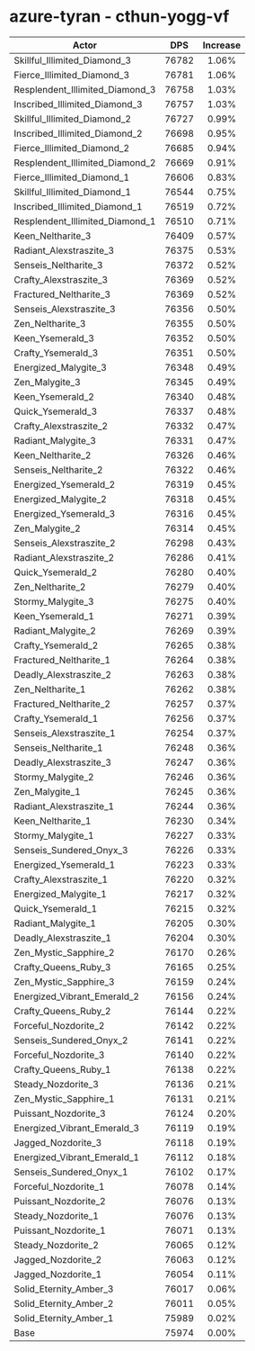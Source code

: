 # azure-tyran - cthun-yogg-vf
| Actor | DPS | Increase |
|---|:---:|:---:|
|Skillful_Illimited_Diamond_3|76782|1.06%|
|Fierce_Illimited_Diamond_3|76781|1.06%|
|Resplendent_Illimited_Diamond_3|76758|1.03%|
|Inscribed_Illimited_Diamond_3|76757|1.03%|
|Skillful_Illimited_Diamond_2|76727|0.99%|
|Inscribed_Illimited_Diamond_2|76698|0.95%|
|Fierce_Illimited_Diamond_2|76685|0.94%|
|Resplendent_Illimited_Diamond_2|76669|0.91%|
|Fierce_Illimited_Diamond_1|76606|0.83%|
|Skillful_Illimited_Diamond_1|76544|0.75%|
|Inscribed_Illimited_Diamond_1|76519|0.72%|
|Resplendent_Illimited_Diamond_1|76510|0.71%|
|Keen_Neltharite_3|76409|0.57%|
|Radiant_Alexstraszite_3|76375|0.53%|
|Senseis_Neltharite_3|76372|0.52%|
|Crafty_Alexstraszite_3|76369|0.52%|
|Fractured_Neltharite_3|76369|0.52%|
|Senseis_Alexstraszite_3|76356|0.50%|
|Zen_Neltharite_3|76355|0.50%|
|Keen_Ysemerald_3|76352|0.50%|
|Crafty_Ysemerald_3|76351|0.50%|
|Energized_Malygite_3|76348|0.49%|
|Zen_Malygite_3|76345|0.49%|
|Keen_Ysemerald_2|76340|0.48%|
|Quick_Ysemerald_3|76337|0.48%|
|Crafty_Alexstraszite_2|76332|0.47%|
|Radiant_Malygite_3|76331|0.47%|
|Keen_Neltharite_2|76326|0.46%|
|Senseis_Neltharite_2|76322|0.46%|
|Energized_Ysemerald_2|76319|0.45%|
|Energized_Malygite_2|76318|0.45%|
|Energized_Ysemerald_3|76316|0.45%|
|Zen_Malygite_2|76314|0.45%|
|Senseis_Alexstraszite_2|76298|0.43%|
|Radiant_Alexstraszite_2|76286|0.41%|
|Quick_Ysemerald_2|76280|0.40%|
|Zen_Neltharite_2|76279|0.40%|
|Stormy_Malygite_3|76275|0.40%|
|Keen_Ysemerald_1|76271|0.39%|
|Radiant_Malygite_2|76269|0.39%|
|Crafty_Ysemerald_2|76265|0.38%|
|Fractured_Neltharite_1|76264|0.38%|
|Deadly_Alexstraszite_2|76263|0.38%|
|Zen_Neltharite_1|76262|0.38%|
|Fractured_Neltharite_2|76257|0.37%|
|Crafty_Ysemerald_1|76256|0.37%|
|Senseis_Alexstraszite_1|76254|0.37%|
|Senseis_Neltharite_1|76248|0.36%|
|Deadly_Alexstraszite_3|76247|0.36%|
|Stormy_Malygite_2|76246|0.36%|
|Zen_Malygite_1|76245|0.36%|
|Radiant_Alexstraszite_1|76244|0.36%|
|Keen_Neltharite_1|76230|0.34%|
|Stormy_Malygite_1|76227|0.33%|
|Senseis_Sundered_Onyx_3|76226|0.33%|
|Energized_Ysemerald_1|76223|0.33%|
|Crafty_Alexstraszite_1|76220|0.32%|
|Energized_Malygite_1|76217|0.32%|
|Quick_Ysemerald_1|76215|0.32%|
|Radiant_Malygite_1|76205|0.30%|
|Deadly_Alexstraszite_1|76204|0.30%|
|Zen_Mystic_Sapphire_2|76170|0.26%|
|Crafty_Queens_Ruby_3|76165|0.25%|
|Zen_Mystic_Sapphire_3|76159|0.24%|
|Energized_Vibrant_Emerald_2|76156|0.24%|
|Crafty_Queens_Ruby_2|76144|0.22%|
|Forceful_Nozdorite_2|76142|0.22%|
|Senseis_Sundered_Onyx_2|76141|0.22%|
|Forceful_Nozdorite_3|76140|0.22%|
|Crafty_Queens_Ruby_1|76138|0.22%|
|Steady_Nozdorite_3|76136|0.21%|
|Zen_Mystic_Sapphire_1|76131|0.21%|
|Puissant_Nozdorite_3|76124|0.20%|
|Energized_Vibrant_Emerald_3|76119|0.19%|
|Jagged_Nozdorite_3|76118|0.19%|
|Energized_Vibrant_Emerald_1|76112|0.18%|
|Senseis_Sundered_Onyx_1|76102|0.17%|
|Forceful_Nozdorite_1|76078|0.14%|
|Puissant_Nozdorite_2|76076|0.13%|
|Steady_Nozdorite_1|76076|0.13%|
|Puissant_Nozdorite_1|76071|0.13%|
|Steady_Nozdorite_2|76065|0.12%|
|Jagged_Nozdorite_2|76063|0.12%|
|Jagged_Nozdorite_1|76054|0.11%|
|Solid_Eternity_Amber_3|76017|0.06%|
|Solid_Eternity_Amber_2|76011|0.05%|
|Solid_Eternity_Amber_1|75989|0.02%|
|Base|75974|0.00%|

